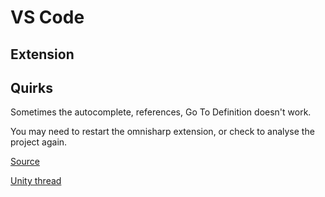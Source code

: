 # VS Code

## Extension

## Quirks

Sometimes the autocomplete, references, Go To Definition doesn't work.

You may need to restart the omnisharp extension, or check to analyse the project again.

[Source](https://stackoverflow.com/questions/47995468/vscode-c-sharp-go-to-definition-f12-not-working)

[Unity thread](https://forum.unity.com/threads/cant-get-vscode-to-work-properly-with-unity.538224/)
